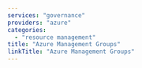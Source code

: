 ```yaml
---
services: "governance"
providers: "azure"
categories:
  - "resource management"
title: "Azure Management Groups"
linkTitle: "Azure Management Groups"
---
```

